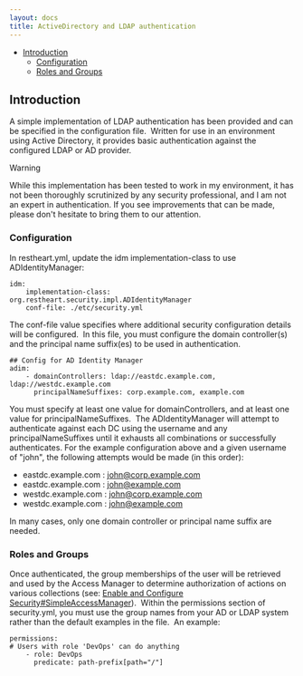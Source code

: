 ```yaml
---
layout: docs
title: ActiveDirectory and LDAP authentication 
---
```


* [Introduction](#introduction)
    * [Configuration](#configuration)
    * [Roles and Groups](#roles-and-groups)

## Introduction

A simple implementation of LDAP authentication has been provided and can
be specified in the configuration file.  Written for use in an
environment using Active Directory, it provides basic authentication
against the configured LDAP or AD provider.  

  

Warning

While this implementation has been tested to work in my environment, it
has not been thoroughly scrutinized by any security professional, and I
am not an expert in authentication. If you see improvements that can be
made, please don't hesitate to bring them to our attention.

### Configuration

In restheart.yml, update the idm implementation-class to use
ADIdentityManager:

``` text
idm:    
    implementation-class: org.restheart.security.impl.ADIdentityManager
    conf-file: ./etc/security.yml
```

The conf-file value specifies where additional security configuration
details will be configured.  In this file, you must configure the domain
controller(s) and the principal name suffix(es) to be used in
authentication.

``` text
## Config for AD Identity Manager
adim:
    - domainControllers: ldap://eastdc.example.com, ldap://westdc.example.com
      principalNameSuffixes: corp.example.com, example.com
```

You must specify at least one value for domainControllers, and at least
one value for principalNameSuffixes.  The ADIdentityManager will attempt
to authenticate against each DC using the username and any
principalNameSuffixes until it exhausts all combinations or successfully
authenticates. For the example configuration above and a given username
of "john", the following attempts would be made (in this order):

-   eastdc.example.com : <john@corp.example.com>
-   eastdc.example.com : <john@example.com>
-   westdc.example.com : <john@corp.example.com>
-   westdc.example.com : <john@example.com>

In many cases, only one domain controller or principal name suffix are
needed.  

### Roles and Groups

Once authenticated, the group memberships of the user will be retrieved
and used by the Access Manager to determine authorization of actions on
various collections (see: [Enable and Configure
Security\#SimpleAccessManager](/learn/configure-security#simpleaccessmanager)).
 Within the permissions section of security.yml, you must use the group
names from your AD or LDAP system rather than the default examples in
the file.  An example:

``` text
permissions:
# Users with role 'DevOps' can do anything
    - role: DevOps
      predicate: path-prefix[path="/"]
```

  

  

